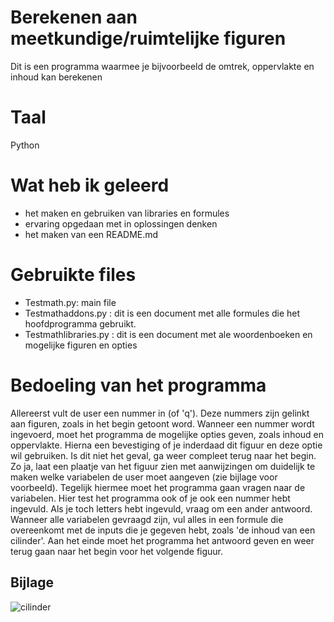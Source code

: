 # Berekenen aan meetkundige/ruimtelijke figuren
Dit is een programma waarmee je bijvoorbeeld de omtrek, oppervlakte en inhoud kan berekenen

# Taal
Python

# Wat heb ik geleerd

 * het maken en gebruiken van libraries en formules
 * ervaring opgedaan met in oplossingen denken
 * het maken van een README.md

# Gebruikte files

 * Testmath.py: main file
 * Testmathaddons.py : dit is een document met alle formules die het hoofdprogramma gebruikt. 
 * Testmathlibraries.py : dit is een document met ale woordenboeken en mogelijke figuren en opties


# Bedoeling van het programma
Allereerst vult de user een nummer in (of 'q'). Deze nummers zijn gelinkt aan figuren, zoals in het begin getoont word.
Wanneer een nummer wordt ingevoerd, moet het programma de mogelijke opties geven, zoals inhoud en oppervlakte.
Hierna een bevestiging of je inderdaad dit figuur en deze optie wil gebruiken. Is dit niet het geval, ga weer compleet terug naar het begin.
Zo ja, laat een plaatje van het figuur zien met aanwijzingen om duidelijk te maken welke variabelen de user moet aangeven (zie bijlage voor voorbeeld).
Tegelijk hiermee moet het programma gaan vragen naar de variabelen. Hier test het programma ook of je ook een nummer hebt ingevuld.
Als je toch letters hebt ingevuld, vraag om een ander antwoord. 
Wanneer alle variabelen gevraagd zijn, vul alles in een formule die overeenkomt met de inputs die je gegeven hebt, zoals 'de inhoud van een cilinder'.
Aan het einde moet het programma het antwoord geven en weer terug gaan naar het begin voor het volgende figuur.

## Bijlage
![cilinder](https://user-images.githubusercontent.com/107985687/203515199-c30a2d5c-910a-46ca-b0c6-110fe0299767.jpeg)
